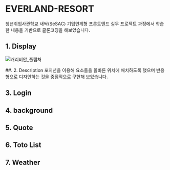 # EVERLAND-RESORT
청년취업사관학교 새싹(SeSAC) 기업연계형 프론트엔드 실무 프로젝트 과정에서 학습한 내용을 기반으로 클론코딩을 해보았습니다.

## 1. Display
![캐리비안_풀캡처](https://user-images.githubusercontent.com/99409757/179337441-6703cca5-5de2-4dd1-9cfa-be01f291fef4.png)

##. 2. Description
포지션을 이용해 요소들을 올바른 위치에 배치하도록 했으며 반응형으로 디자인하는 것을 중점적으로 구현해 보았습니다.

## 3. Login
## 4. background
## 5. Quote
## 6. Toto List
## 7. Weather
